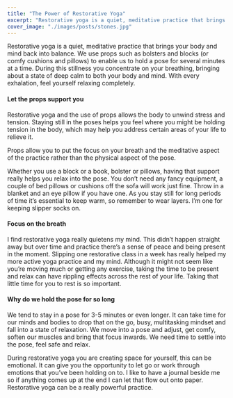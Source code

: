 ```yaml
---
title: "The Power of Restorative Yoga"
excerpt: "Restorative yoga is a quiet, meditative practice that brings your body and mind back into balance. We use props such as bolsters and blocks (or comfy cushions and pillows) to enable us to hold a pose for several minutes at a time."
cover_image: "./images/posts/stones.jpg"
---
```


Restorative yoga is a quiet, meditative practice that brings your body and mind back into balance. We use props such as bolsters and blocks (or comfy cushions and pillows) to enable us to hold a pose for several minutes at a time. During this stillness you concentrate on your breathing, bringing about a state of deep calm to both your body and mind. With every exhalation, feel yourself relaxing completely.

#### Let the props support you

Restorative yoga and the use of props allows the body to unwind stress and tension. Staying still in the poses helps you feel where you might be holding tension in the body, which may help you address certain areas of your life to relieve it. 

Props allow you to put the focus on your breath and the meditative aspect of the practice rather than the physical aspect of the pose.

Whether you use a block or a book, bolster or pillows, having that support really helps you relax into the pose. You don’t need any fancy equipment, a couple of bed pillows or cushions off the sofa will work just fine. Throw in a blanket and an eye pillow if you have one. As you stay still for long periods of time it’s essential to keep warm, so remember to wear layers. I’m one for keeping slipper socks on. 

#### Focus on the breath

I find restorative yoga really quietens my mind. This didn’t happen straight away but over time and practice there’s a sense of peace and being present in the moment. Slipping one restorative class in a week has really helped my more active yoga practice and my mind. Although it might not seem like you’re moving much or getting any exercise, taking the time to be present and relax can have rippling effects across the rest of your life. Taking that little time for you to rest is so important. 

#### Why do we hold the pose for so long

We tend to stay in a pose for 3-5 minutes or even longer. It can take time for our minds and bodies to drop that on the go, busy, multitasking mindset and fall into a state of relaxation. We move into a pose and adjust, get comfy, soften our muscles and bring that focus inwards. We need time to settle into the pose, feel safe and relax. 

During restorative yoga you are creating space for yourself, this can be emotional. It can give you the opportunity to let go or work through emotions that you’ve been holding on to. I like to have a journal beside me so if anything comes up at the end I can let that flow out onto paper. Restorative yoga can be a really powerful practice. 